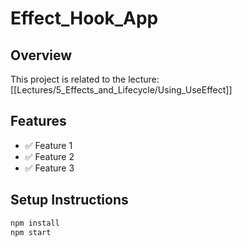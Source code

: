 # Effect_Hook_App

## Overview
This project is related to the lecture: [[Lectures/5_Effects_and_Lifecycle/Using_UseEffect]]

## Features
- ✅ Feature 1
- ✅ Feature 2
- ✅ Feature 3

## Setup Instructions
```bash
npm install
npm start
```
